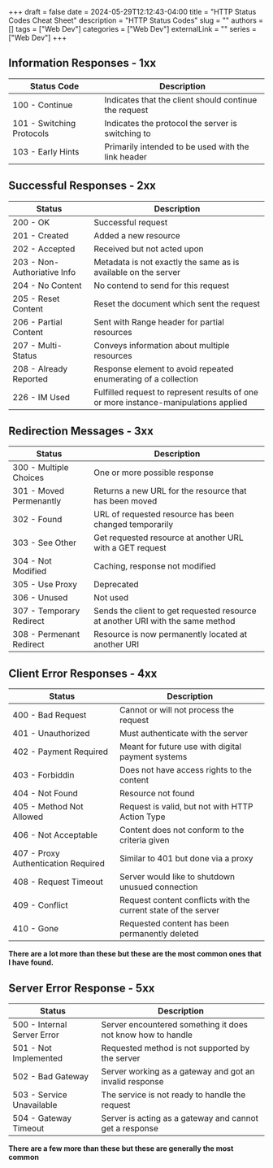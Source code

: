 +++ 
draft = false
date = 2024-05-29T12:12:43-04:00
title = "HTTP Status Codes Cheat Sheet"
description = "HTTP Status Codes"
slug = ""
authors = []
tags = ["Web Dev"]
categories = ["Web Dev"]
externalLink = ""
series = ["Web Dev"]
+++

## Information Responses - 1xx
| Status Code | Description |
| --- | --- |
|100 - Continue | Indicates that the client should continue the request |
|101 - Switching Protocols | Indicates the protocol the server is switching to |
|103 - Early Hints | Primarily intended to be used with the link header|

## Successful Responses - 2xx
| Status | Description |
| --- | --- |
|200 - OK | Successful request |
|201 - Created | Added a new resource |
|202 - Accepted | Received but not acted upon |
|203 - Non-Authoriative Info| Metadata is not exactly the same as is available on the server| 
|204 - No Content | No contend to send for this request |
|205 - Reset Content | Reset the document which sent the request |
|206 - Partial Content | Sent with Range header for partial resources |
|207 - Multi-Status | Conveys information about multiple resources |
|208 - Already Reported | Response element to avoid repeated enumerating of a collection |
|226 - IM Used | Fulfilled request to represent results of one or more instance-manipulations applied |

## Redirection Messages - 3xx
| Status | Description |
| --- | --- |
|300 - Multiple Choices | One or more possible response |
|301 - Moved Permenantly | Returns a new URL for the resource that has been moved |
|302 - Found | URL of requested resource has been changed temporarily |
|303 - See Other | Get requested resource at another URL with a GET request |
|304 - Not Modified | Caching, response not modified |
|305 - Use Proxy | Deprecated |
|306 - Unused | Not used |
|307 - Temporary Redirect | Sends the client to get requested resource at another URI with the same method |
|308 - Permenant Redirect | Resource is now permanently located at another URI |

## Client Error Responses - 4xx
| Status | Description |
| --- | --- |
|400 - Bad Request | Cannot or will not process the request|
|401 - Unauthorized | Must authenticate with the server |
|402 - Payment Required | Meant for future use with digital payment systems |
|403 - Forbiddin | Does not have access rights to the content |
|404 - Not Found | Resource not found |
|405 - Method Not Allowed | Request is valid, but not with HTTP Action Type |
|406 - Not Acceptable | Content does not conform to the criteria given |
|407 - Proxy Authentication Required | Similar to 401 but done via a proxy |
|408 - Request Timeout | Server would like to shutdown unusued connection |
|409 - Conflict | Request content conflicts with the current state of the server |
|410 - Gone | Requested content has been permanently deleted |

**There are a lot more than these but these are the most common ones that I have found.**

## Server Error Response - 5xx
| Status | Description |
| --- | --- |
|500 - Internal Server Error | Server encountered something it does not know how to handle |
|501 - Not Implemented | Requested method is not supported by the server |
|502 - Bad Gateway | Server working as a gateway and got an invalid response |
|503 - Service Unavailable | The service is not ready to handle the request |
|504 - Gateway Timeout | Server is acting as a gateway and cannot get a response |

**There are a few more than these but these are generally the most common**